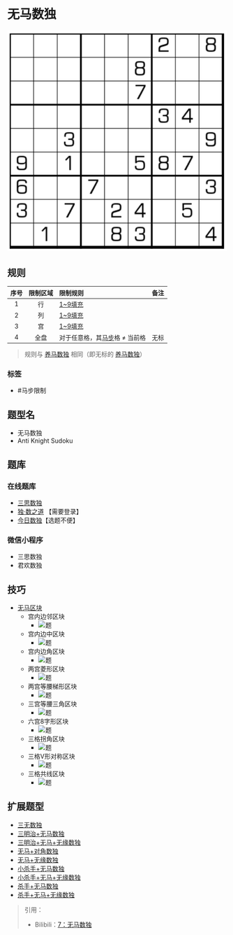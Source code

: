 # 无马数独
<!-- START doctoc generated TOC please keep comment here to allow auto update -->
<!-- DON'T EDIT THIS SECTION, INSTEAD RE-RUN doctoc TO UPDATE -->

<!-- END doctoc generated TOC please keep comment here to allow auto update -->

![题](../../../../../images/sudoku/无马数独.png)

## 规则

| 序号  | 限制区域 | 限制规则               | 备注  |
|:---:|:----:|:-------------------|:---:|
|  1  |  行   | [1~9填充]            |     |
|  2  |  列   | [1~9填充]            |     |
|  3  |  宫   | [1~9填充]            |     |
|  4  |  全盘  | 对于任意格，其[马步]格 ≠ 当前格 | 无标  |

> 规则与 [养马数独] 相同（即无标的 [养马数独]）

### 标签

- #马步限制

## 题型名

- 无马数独
- Anti Knight Sudoku

## 题库

### 在线题库

- [三思数独]
- [独·数之道](http://www.sudokufans.org.cn/lx/game.index.php?type=wm) 【需要登录】
- [今日数独]【选题不便】

### 微信小程序

- 三思数独
- 君欢数独

## 技巧

- [无马区块](https://www.bilibili.com/read/cv10105179)
  - 宫内边邻区块
    - ![题](https://i0.hdslb.com/bfs/article/e95b2622a172a9610bdc0fcedb11c1ea9cb2d1b7.png@567w_567h_progressive.webp)
  - 宫内边中区块
    - ![题](https://i0.hdslb.com/bfs/article/fedf94cdd8df600ae1a34454f1c00ff833875c4f.png@567w_567h_progressive.webp)
  - 宫内边角区块
    - ![题](https://i0.hdslb.com/bfs/article/348ad0c3fe496165d219e1b0bc74854fcd7470a9.png@567w_567h_progressive.webp)
  - 两宫菱形区块
    - ![题](https://i0.hdslb.com/bfs/article/ec63713eecc28c9d3ac22c9e252ab337a4615721.png@567w_567h_progressive.webp)
  - 两宫等腰梯形区块
    - ![题](https://i0.hdslb.com/bfs/article/e4d11aad177d73a099b1d3bf04fb5ccfa5b0871f.png@567w_567h_progressive.webp)
  - 三宫等腰三角区块
    - ![题](https://i0.hdslb.com/bfs/article/c023be0b0e05e7f41a309f14403652c5f5118b5e.png@567w_567h_progressive.webp)
  - 六宫8字形区块
    - ![题](https://i0.hdslb.com/bfs/article/3effa2d40d59bbc119d84232067880ba4cea1b48.png@567w_567h_progressive.webp)
  - 三格拐角区块
    - ![题](https://i0.hdslb.com/bfs/article/cd8c3c2f4c839da636468774d59dbe926d9b42c4.png@567w_567h_progressive.webp)
  - 三格V形对称区块
    - ![题](https://i0.hdslb.com/bfs/article/7a5a5fea6fb451b056b0d7bfc1a82737df064ca1.png@567w_567h_progressive.webp)
  - 三格共线区块
    - ![题](https://i0.hdslb.com/bfs/article/d5d51e5245fe6a8776a1c3925a87433628ee704f.png@567w_567h_progressive.webp)

## 扩展题型

- [三无数独](../三无数独.md)
- [三明治+无马数独](../../../混合类/三明治+无马数独.md)
- [三明治+无马+无缘数独](../../../混合类/三明治+无马+无缘数独.md)
- [无马+对角数独](../../../混合类/无马+对角数独.md)
- [无马+无缘数独](../../../混合类/无马+无缘数独.md)
- [小杀手+无马数独](../../../混合类/小杀手+无马数独.md)
- [小杀手+无马+无缘数独](../../../混合类/小杀手+无马+无缘数独.md)
- [杀手+无马数独](../../../混合类/杀手+无马数独.md)
- [杀手+无马+无缘数独](../../../混合类/杀手+无马+无缘数独.md)

> 引用：
>
> - Bilibili：[7：无马数独](https://www.bilibili.com/read/cv10105179)

[1~9填充]: ../../../../../rules/rules.md#1to9填充

[马步]: ../../../../../rules/rules.md#马步

[养马数独]: 养马数独.md

[今日数独]: https://cn.sudoku.today/g-anti-knight-sudoku/

[三思数独]: https://www.12634.com/sudoku/anti_knight/level5
